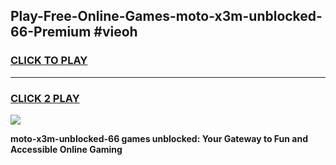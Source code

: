 
## Play-Free-Online-Games-moto-x3m-unblocked-66-Premium #vieoh
<h3>
<a href="https://premium.freeplayer.one?title=moto-x3m-unblocked-66&ref=8M">CLICK TO PLAY</a></h3>
<hr>

<h3>
<a href="https://premium.freeplayer.one?title=moto-x3m-unblocked-66&ref=8M">CLICK 2 PLAY</a>
  
</h3>

<a href="https://premium.freeplayer.one?title=moto-x3m-unblocked-66&ref=8M"><img src="https://clearcache.store/games.png"></a>


**moto-x3m-unblocked-66 games unblocked: Your Gateway to Fun and Accessible Online Gaming**
